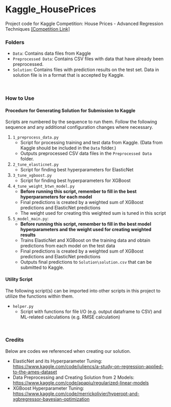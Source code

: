 # Kaggle_HousePrices
Project code for Kaggle Competition: House Prices - Advanced Regression Techniques [\[Competition Link\]](https://www.kaggle.com/competitions/house-prices-advanced-regression-techniques)


### Folders
* ```Data```: Contains data files from Kaggle
* ```Preprocessed Data```: Contains CSV files with data that have already been preprocessed.
* ```Solution```: Contains files with prediction results on the test set. Data in solution file is in a format that is accepted by Kaggle.
<br>

### How to Use
#### Procedure for Generating Solution for Submission to Kaggle
Scripts are numbered by the sequence to run them. Follow the following sequence and any additional configuration changes where necessary.
1. ```1_preprocess_data.py```
    - Script for processing training and test data from Kaggle. (Data from Kaggle should be included in the ```Data``` folder.)
    - Outputs preprocessed CSV data files in the ```Preprocessed Data``` folder.
1. ```2_tune_elasticnet.py```
    - Script for finding best hyperparameters for ElasticNet
1. ```3_tune_xgboost.py```
    - Script for finding best hyperparameters for XGBoost
1. ```4_tune_weight_btwn_model.py```
    - <b>Before running this script, remember to fill in the best hyperparameters for each model</b>
    - Final predictions is created by a weighted sum of XGBoost predictions and ElasticNet predictions
    - The weight used for creating this weighted sum is tuned in this script
1. ```5_model_main.py```:
    - <b>Before running this script, remember to fill in the best model hyperparameters and the weight used for creating weighted results</b>
    - Trains ElasticNet and XGBoost on the training data and obtain predictions from each model on the test data
    - Final predictions is created by a weighted sum of XGBoost predictions and ElasticNet predictions
    - Outputs final predictions to ```Solution\solution.csv``` that can be submitted to Kaggle.

#### Utility Script
The following script(s) can be imported into other scripts in this project to utilize the functions within them.
* ```helper.py```
    - Script with functions for file I/O (e.g. output dataframe to CSV) and ML-related calculations (e.g. RMSE calculation)

<br>

### Credits
Below are codes we referenced when creating our solution.
* ElasticNet and its Hyperparameter Tuning: <https://www.kaggle.com/code/juliencs/a-study-on-regression-applied-to-the-ames-dataset>
* Data Preprocessing and Creating Solution from 2 Models: <https://www.kaggle.com/code/apapiu/regularized-linear-models>
* XGBoost Hyperparameter Tuning: <https://www.kaggle.com/code/merrickolivier/hyperopt-and-xgbregressor-bayesian-optimization>
